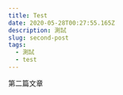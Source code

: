 ```yaml
---
title: Test
date: 2020-05-28T00:27:55.165Z
description: 測試
slug: second-post
tags:
  - 測試
  - test
---
```

第二篇文章